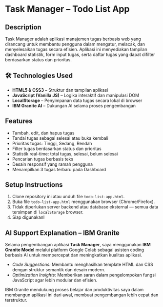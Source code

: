 # Task Manager – Todo List App

##  Description
Task Manager adalah aplikasi manajemen tugas berbasis web yang dirancang untuk membantu pengguna dalam mengatur, melacak, dan menyelesaikan tugas secara efisien. Aplikasi ini menyediakan tampilan dashboard statistik, form input tugas, serta daftar tugas yang dapat difilter berdasarkan status dan prioritas.

## 🛠 Technologies Used
- **HTML5 & CSS3** – Struktur dan tampilan aplikasi
- **JavaScript (Vanilla JS)** – Logika interaktif dan manipulasi DOM
- **LocalStorage** – Penyimpanan data tugas secara lokal di browser
- **IBM Granite AI** – Dukungan AI selama proses pengembangan

##  Features
- Tambah, edit, dan hapus tugas
- Tandai tugas sebagai selesai atau buka kembali
- Prioritas tugas: Tinggi, Sedang, Rendah
- Filter tugas berdasarkan status dan prioritas
- Statistik real-time: total tugas, selesai, belum selesai
- Pencarian tugas berbasis teks
- Desain responsif yang ramah pengguna
- Menampilkan 3 tugas terbaru pada Dashboard

##  Setup Instructions
1. Clone repository ini atau unduh file `todo-list-app.html`.
2. Buka file `todo-list-app.html` menggunakan browser (Chrome/Firefox).
3. Tidak diperlukan server backend atau database eksternal — semua data tersimpan di `localStorage` browser.
4. Siap digunakan!

##  AI Support Explanation – IBM Granite

Selama pengembangan aplikasi **Task Manager**, saya menggunakan **IBM Granite Model** melalui platform Google Colab sebagai asisten coding berbasis AI untuk mempercepat dan meningkatkan kualitas aplikasi.

-  *Code Suggestions:* Membantu menghasilkan template HTML dan CSS dengan struktur semantik dan desain modern.
-  *Optimization Insights:* Memberikan saran dalam pengelompokan fungsi JavaScript agar lebih modular dan efisien.

IBM Granite mendukung proses belajar dan produktivitas saya dalam membangun aplikasi ini dari awal, membuat pengembangan lebih cepat dan terstruktur.

